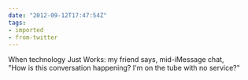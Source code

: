 ```yaml
---
date: "2012-09-12T17:47:54Z"
tags:
- imported
- from-twitter
---
```

When technology Just Works: my friend says, mid-iMessage chat,\
"How is this conversation happening? I'm on the tube with no service?"
